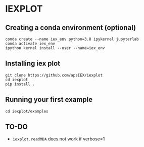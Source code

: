 # IEXPLOT

## Creating a conda environment (optional)
	conda create --name iex_env python=3.8 ipykernel jupyterlab
	conda activate iex_env
	ipython kernel install --user --name=iex_env
	
## Installing iex plot
	git clone https://github.com/apsIEX/iexplot
	cd iexplot
	pip install .


## Running your first example

    cd iexplot/examples
    
## TO-DO

* `iexplot.readMDA` does not work if verbose=1
